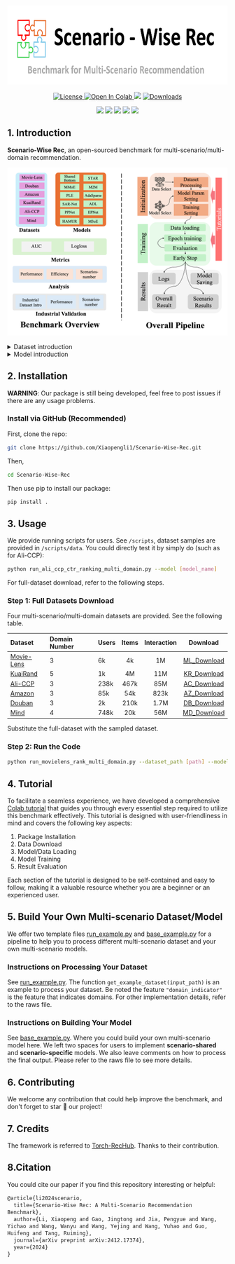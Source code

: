 <p align="center">
<img src='figures/logo.png' height="180">
</p>

<p align="center">
    <a href="https://github.com/Xiaopengli1/Scenario-Wise-Rec/blob/main/LICENSE">
        <img alt="License" src="https://img.shields.io/badge/License-MIT-blue?style=flat&logoColor=blue">
    </a>
    <a href="https://colab.research.google.com/drive/1dUX194vy2Ax7ZQAmyotsOAevZdz7jcaM?usp=sharing">
        <img alt="Open In Colab" src="https://colab.research.google.com/assets/colab-badge.svg">
    </a>
    <a href='https://arxiv.org/abs/2412.17374'><img src='https://img.shields.io/badge/arXiv-2412.17374-b31b1b'></a>
    <a href="https://github.com/Xiaopengli1/Scenario-Wise-Rec">
        <img alt="Downloads" src="https://badges.frapsoft.com/os/v1/open-source.svg?v=103">
    </a>
</p>
<p align="center">
  <img src='https://img.shields.io/badge/python-3.8+-brightgreen'>
  <img src='https://img.shields.io/badge/torch-1.13+-brightgreen'>
  <img src='https://img.shields.io/badge/scikit_learn-1.2.1+-brightgreen'>
  <img src='https://img.shields.io/badge/pandas-1.5.3+-brightgreen'>
<a href="https://hits.seeyoufarm.com"><img src="https://hits.seeyoufarm.com/api/count/incr/badge.svg?url=https%3A%2F%2Fgithub.com%2FXiaopengli1%2FScenario-Wise-Rec&count_bg=%2379C83D&title_bg=%23555555&icon=&icon_color=%23E7E7E7&title=hits&edge_flat=false"/></a>

## 1. Introduction

[//]: # (English | [简体中文]&#40;README_CN.md&#41;)

**Scenario-Wise Rec**, an open-sourced benchmark for multi-scenario/multi-domain recommendation.

![structures](figures/structure_new2.png)

<details>

<summary>Dataset introduction</summary>


| Dataset   | Domain number | # Interaction | # User    | # Item      |
|-----------|---------------|-------------|---------|-----------|
| [MovieLens](https://grouplens.org/datasets/movielens/) | Domain 0      | 210,747     | 1,325   | 3,429     |
|           | Domain 1      | 395,556     | 2,096   | 3,508     |
|           | Domain 2      | 393,906     | 2,619   | 3,595     |
| [KuaiRand](https://kuairand.com/) | Domain 0      | 2,407,352   | 961     | 1,596,491 |
|           | Domain 1      | 7,760,237   | 991     | 2,741,383 |
|           | Domain 2      | 895,385     | 171     | 332,210   |
|           | Domain 3      | 402,366     | 832     | 547,908   |
|           | Domain 4      | 183,403     | 832     | 43,106    |
| [Ali-CCP](https://tianchi.aliyun.com/dataset/408)   | Domain 0      | 32,236,951  | 89,283  | 465,870   |
|           | Domain 1      | 639,897     | 2,561   | 188,610   |
|           | Domain 2      | 52,439,671  | 150,471 | 467,122   |
| [Amazon](https://jmcauley.ucsd.edu/data/amazon/)    | Domain 0      | 198,502     | 22,363  | 12,101    |
|           | Domain 1      | 278,677     | 39,387  | 23,033    |
|           | Domain 2      | 346,355     | 38,609  | 18,534    |
| [Douban](https://www.kaggle.com/datasets/fengzhujoey/douban-datasetratingreviewside-information)    | Domain 0      | 227,251     | 2,212   | 95,872    |
|           | Domain 1      | 179,847     | 1,820   | 79,878    |
|           | Domain 2      | 1,278,401   | 2,712   | 34,893    |
| [Mind](https://msnews.github.io/)      | Domain 0      | 26,057,579  | 737,687 | 8,086     |
|           | Domain 1      | 11,206,494  | 678,268 | 1,797     |
|           | Domain 2      | 10,237,589  | 696,918 | 8,284     |
|           | Domain 3      | 9,226,382   | 656,970 | 1,804     |

</details>

<details>

<summary>Model introduction</summary>


| Model        | model_name   | Link                                              |
|--------------|--------------|---------------------------------------------------|
| Shared Bottom | sharedbottom | [Link](https://link.springer.com/article/10.1023/A:1007379606734) |
| MMOE         | mmoe         | [Link](https://www.kdd.org/kdd2018/accepted-papers/view/modeling-task-relationships-in-multi-task-learning-with-multi-gate-mixture-) |
| PLE          | ple          | [Link](https://dl.acm.org/doi/10.1145/3383313.3412236) |
| SAR-Net      | sarnet       | [Link](https://arxiv.org/abs/2110.06475) |
| STAR         | star         | [Link](https://dl.acm.org/doi/abs/10.1145/3459637.3481941) | 
| M2M          | m2m          | [Link](https://dl.acm.org/doi/abs/10.1145/3488560.3498479) |
| AdaSparse    | adasparse    | [Link](https://arxiv.org/abs/2206.13108) |
| AdaptDHM     | adaptdhm     | [Link](https://arxiv.org/abs/2211.12105) |
| EPNet        | ppnet        | [Link](https://arxiv.org/abs/2302.01115) |
| PPNet        | epnet        | [Link](https://arxiv.org/abs/2302.01115) |
| HAMUR        | hamur        | [Link](https://arxiv.org/pdf/2309.06217) |
| M3oE         | m3oe         | [Link](https://arxiv.org/abs/2404.18465) |

</details>

[//]: # (Check our paper: [Scenario-Wise Rec: A Multi-Scenario Recommendation Benchmark]&#40;&#41;.)

## 2. Installation
**WARNING**: Our package is still being developed, feel free to post issues if there are any usage problems.


[//]: # (### Install via `pip`)

[//]: # (We provide a Python package *scenario_wise_rec* for users. Simply run:)

[//]: # (```sh)

[//]: # (pip install -i https://test.pypi.org/simple/ scenario-wise-rec)

[//]: # (```)

[//]: # ()
[//]: # (Note that the pip installation could be behind the recent updates. So, if you want to use the latest features or develop based on our code, you should install via source code.)

### Install via GitHub (Recommended)

First, clone the repo:
```sh
git clone https://github.com/Xiaopengli1/Scenario-Wise-Rec.git
```

Then, 

```sh
cd Scenario-Wise-Rec
```

Then use pip to install our package:

```sh
pip install .
```

## 3. Usage
We provide running scripts for users. See `/scripts`, dataset samples are provided in `/scripts/data`. You could directly test it by simply do (such as for Ali-CCP):
```sh
python run_ali_ccp_ctr_ranking_multi_domain.py --model [model_name]
```
For full-dataset download, refer to the following steps.

### Step 1: Full Datasets Download

Four multi-scenario/multi-domain datasets are provided. See the following table.

| Dataset                                                                                          | Domain  Number | Users | Items | Interaction |    Download     |
|:-------------------------------------------------------------------------------------------------|:---------------|:------|:-----:|:-----------:|:---------------:|
| [Movie-Lens](https://grouplens.org/datasets/movielens/)                                          | 3              | 6k    |  4k   |     1M      | [ML_Download](https://drive.google.com/file/d/1c8yqnw0U5oTfz_Yowtd9D37UUIIAeIiM/view?usp=sharing) | 
| [KuaiRand](https://kuairand.com/)                                                                | 5              | 1k    |  4M   |     11M     | [KR_Download](https://drive.google.com/file/d/1-39JNTQ-NCW1O0bFA6YtP_Rg1yl0QiSQ/view?usp=sharing) | 
| [Ali-CCP](https://tianchi.aliyun.com/dataset/408)                                                | 3              | 238k  | 467k  |     85M     | [AC_Download](https://drive.google.com/drive/folders/1plgdPg_MGlgJbyFr6FAqmWnAgkL-qAxm?usp=sharing) | 
| [Amazon](https://jmcauley.ucsd.edu/data/amazon/)                                                 | 3              | 85k   |  54k  |    823k     | [AZ_Download](https://drive.google.com/file/d/1-3cmIlJUTD4m_1c8c5DpWWm9Pxz3Ed6x/view?usp=drive_link) | 
| [Douban](https://www.kaggle.com/datasets/fengzhujoey/douban-datasetratingreviewside-information) | 3              | 2k    | 210k  |    1.7M     | [DB_Download](https://drive.google.com/file/d/1CJbbiNLlyXXGofWMMkxQ_e3tg_1VByio/view?usp=sharing) | 
| [Mind](https://msnews.github.io/)                                                                | 4              | 748k  |  20k  |     56M     | [MD_Download](https://drive.google.com/file/d/10_f9q4C9pqnetfKRdygjTCZBS_od5_7z/view?usp=drive_link) | 


Substitute the full-dataset with the sampled dataset.

### Step 2: Run the Code 
```sh
python run_movielens_rank_multi_domain.py --dataset_path [path] --model_name [model_name] --device ["cpu"/"cuda:0"] --epoch [maximum epoch] --learning_rate [1e-3/1e-5] --batch_size [2048/4096] --seed [random seed] 
```

[//]: # (## Citation)

## 4. Tutorial
To facilitate a seamless experience, we have developed a comprehensive [Colab tutorial](https://colab.research.google.com/drive/1dUX194vy2Ax7ZQAmyotsOAevZdz7jcaM?usp=sharing) that guides you through every essential step required to utilize this benchmark effectively. This tutorial is designed with user-friendliness in mind and covers the following key aspects:

1. Package Installation
2. Data Download
3. Model/Data Loading
4. Model Training
5. Result Evaluation

Each section of the tutorial is designed to be self-contained and easy to follow, making it a valuable resource whether you are a beginner or an experienced user.

## 5. Build Your Own Multi-scenario Dataset/Model
We offer two template files [run_example.py](https://github.com/Xiaopengli1/Scenario-Wise-Rec/blob/main/scripts/run_example.py) and [base_example.py](https://github.com/Xiaopengli1/Scenario-Wise-Rec/blob/main/scenario_wise_rec/models/multi_domain/base_example.py) for a pipeline to help you to process different multi-scenario dataset and your own multi-scenario models. 

### Instructions on Processing Your Dataset
See [run_example.py](https://github.com/Xiaopengli1/Scenario-Wise-Rec/blob/main/scripts/run_example.py).
The function `get_example_dataset(input_path)` is an example to process your dataset. Be noted the feature 
`"domain_indicator"` is the feature that indicates domains. For other implementation details, refer to the raws file.

### Instructions on Building Your Model
See [base_example.py](https://github.com/Xiaopengli1/Scenario-Wise-Rec/blob/main/scenario_wise_rec/models/multi_domain/base_example.py).
Where you could build your own multi-scenario model here. We left two spaces for users to implement **scenario-shared** 
and **scenario-specific** models. We also leave comments on how to process the final output. Please refer to 
the raws file to see more details.  


## 6. Contributing
We welcome any contribution that could help improve the benchmark, and don't forget to star 🌟 our project!

## 7. Credits
The framework is referred to [Torch-RecHub](https://github.com/datawhalechina/torch-rechub). Thanks to their contribution.

## 8.Citation
You could cite our paper if you find this repository interesting or helpful:
```
@article{li2024scenario,
  title={Scenario-Wise Rec: A Multi-Scenario Recommendation Benchmark},
  author={Li, Xiaopeng and Gao, Jingtong and Jia, Pengyue and Wang, Yichao and Wang, Wanyu and Wang, Yejing and Wang, Yuhao and Guo, Huifeng and Tang, Ruiming},
  journal={arXiv preprint arXiv:2412.17374},
  year={2024}
}
```
